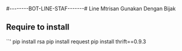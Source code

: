 #--------BOT-LINE-STAF-------#
Line Mtrisan
Gunakan Dengan Bijak
## Require to install
``'
pip install rsa
pip install request
pip install thrift==0.9.3
```
